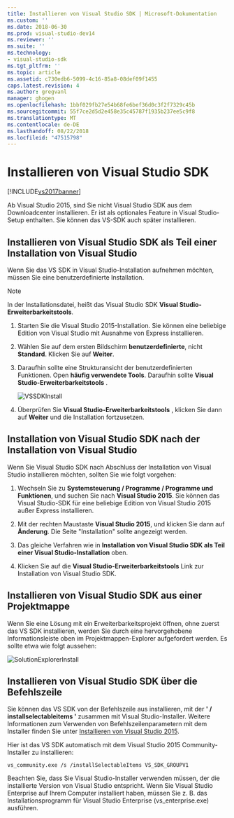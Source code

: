 ```yaml
---
title: Installieren von Visual Studio SDK | Microsoft-Dokumentation
ms.custom: ''
ms.date: 2018-06-30
ms.prod: visual-studio-dev14
ms.reviewer: ''
ms.suite: ''
ms.technology:
- visual-studio-sdk
ms.tgt_pltfrm: ''
ms.topic: article
ms.assetid: c730edb6-5099-4c16-85a8-08def09f1455
caps.latest.revision: 4
ms.author: gregvanl
manager: ghogen
ms.openlocfilehash: 1bbf029fb27e54b68fe6bef36d0c3f2f7329c45b
ms.sourcegitcommit: 55f7ce2d5d2e458e35c45787f1935b237ee5c9f8
ms.translationtype: MT
ms.contentlocale: de-DE
ms.lasthandoff: 08/22/2018
ms.locfileid: "47515798"
---
```

# <a name="installing-the-visual-studio-sdk"></a>Installieren von Visual Studio SDK
[!INCLUDE[vs2017banner](../includes/vs2017banner.md)]

Ab Visual Studio 2015, sind Sie nicht Visual Studio SDK aus dem Downloadcenter installieren. Er ist als optionales Feature in Visual Studio-Setup enthalten. Sie können das VS-SDK auch später installieren.  
  
## <a name="installing-the-visual-studio-sdk-as-part-of-a-visual-studio-installation"></a>Installieren von Visual Studio SDK als Teil einer Installation von Visual Studio  
 Wenn Sie das VS SDK in Visual Studio-Installation aufnehmen möchten, müssen Sie eine benutzerdefinierte Installation.  
  
> [!NOTE]
>  In der Installationsdatei, heißt das Visual Studio SDK **Visual Studio-Erweiterbarkeitstools**.  
  
1.  Starten Sie die Visual Studio 2015-Installation. Sie können eine beliebige Edition von Visual Studio mit Ausnahme von Express installieren.  
  
2.  Wählen Sie auf dem ersten Bildschirm **benutzerdefinierte**, nicht **Standard**. Klicken Sie auf **Weiter**.  
  
3.  Daraufhin sollte eine Strukturansicht der benutzerdefinierten Funktionen. Open **häufig verwendete Tools**. Daraufhin sollte **Visual Studio-Erweiterbarkeitstools** .  
  
     ![VSSDKInstall](../extensibility/media/vssdkinstall.png "VSSDKInstall")  
  
4.  Überprüfen Sie **Visual Studio-Erweiterbarkeitstools** , klicken Sie dann auf **Weiter** und die Installation fortzusetzen.  
  
## <a name="installing-the-visual-studio-sdk-after-installing-visual-studio"></a>Installation von Visual Studio SDK nach der Installation von Visual Studio  
 Wenn Sie Visual Studio SDK nach Abschluss der Installation von Visual Studio installieren möchten, sollten Sie wie folgt vorgehen:  
  
1.  Wechseln Sie zu **Systemsteuerung / Programme / Programme und Funktionen**, und suchen Sie nach **Visual Studio 2015**. Sie können das Visual Studio-SDK für eine beliebige Edition von Visual Studio 2015 außer Express installieren.  
  
2.  Mit der rechten Maustaste **Visual Studio 2015**, und klicken Sie dann auf **Änderung**. Die Seite "Installation" sollte angezeigt werden.  
  
3.  Das gleiche Verfahren wie in **Installation von Visual Studio SDK als Teil einer Visual Studio-Installation** oben.  
  
4.  Klicken Sie auf die **Visual Studio-Erweiterbarkeitstools** Link zur Installation von Visual Studio SDK.  
  
## <a name="installing-the-visual-studio-sdk-from-a-solution"></a>Installieren von Visual Studio SDK aus einer Projektmappe  
 Wenn Sie eine Lösung mit ein Erweiterbarkeitsprojekt öffnen, ohne zuerst das VS SDK installieren, werden Sie durch eine hervorgehobene Informationsleiste oben im Projektmappen-Explorer aufgefordert werden. Es sollte etwa wie folgt aussehen:  
  
 ![SolutionExplorerInstall](../extensibility/media/solutionexplorerinstall.png "SolutionExplorerInstall")  
  
## <a name="installing-the-visual-studio-sdk-from-the-command-line"></a>Installieren von Visual Studio SDK über die Befehlszeile  
 Sie können das VS SDK von der Befehlszeile aus installieren, mit der **' / installselectableitems '** zusammen mit Visual Studio-Installer. Weitere Informationen zum Verwenden von Befehlszeilenparametern mit dem Installer finden Sie unter [Installieren von Visual Studio 2015](../install/install-visual-studio-2015.md).  
  
 Hier ist das VS SDK automatisch mit dem Visual Studio 2015 Community-Installer zu installieren:  
  
```  
vs_community.exe /s /installSelectableItems VS_SDK_GROUPV1  
```  
  
 Beachten Sie, dass Sie Visual Studio-Installer verwenden müssen, der die installierte Version von Visual Studio entspricht. Wenn Sie Visual Studio Enterprise auf Ihrem Computer installiert haben, müssen Sie z. B. das Installationsprogramm für Visual Studio Enterprise (vs_enterprise.exe) ausführen.







